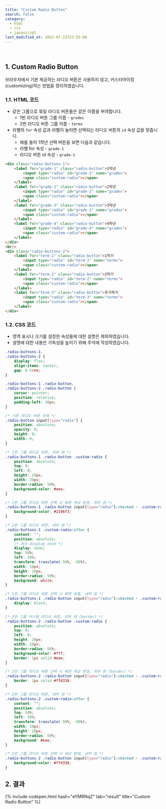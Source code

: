 ```yaml
---
title: "Custom Radio Button"
search: false
category:
  - html
  - css
  - javascript
last_modified_at: 2022-07-22T23:55:00
---
```


<br>

## 1. Custom Radio Button

브라우저에서 기본 제공하는 라디오 버튼은 사용하지 않고, 커스터마이징(customizing)하는 방법을 정리하였습니다.

### 1.1. HTML 코드

* 같은 그룹으로 묶일 라디오 버튼들은 같은 이름을 부여합니다.
    * 1번 라디오 버튼 그룹 이름 - `grades`
    * 2번 라디오 버튼 그룹 이름 - `terms`
* 라벨의 `for` 속성 값과 라벨이 눌리면 선택되는 라디오 버튼의 `id` 속성 값을 맞춥니다.
    * 예를 들어 1학년 선택 버튼을 보면 다음과 같습니다.
    * 라벨 for 속성 - `grade-1`
    * 라디오 버튼 id 속성 - `grade-1`

```html
<div class="radio-buttons-1">
    <label for="grade-1" class="radio-button">1학년
        <input type="radio" id="grade-1" name="grades">
        <span class="custom-radio"></span>
    </label>
    <label for="grade-2" class="radio-button">2학년
        <input type="radio" id="grade-2" name="grades">
        <span class="custom-radio"></span>
    </label>
    <label for="grade-3" class="radio-button">3학년
        <input type="radio" id="grade-3" name="grades">
        <span class="custom-radio"></span>
    </label>
    <label for="grade-4" class="radio-button">4학년
        <input type="radio" id="grade-4" name="grades">
        <span class="custom-radio"></span>
    </label>
</div>
<br/>
<div class="radio-buttons-2">
    <label for="term-1" class="radio-button">1학기
        <input type="radio" id="term-1" name="terms">
        <span class="custom-radio"></span>
    </label>
    <label for="term-2" class="radio-button">2학기
        <input type="radio" id="term-2" name="terms">
        <span class="custom-radio"></span>
    </label>
    <label for="term-3" class="radio-button">추가학기
        <input type="radio" id="term-3" name="terms">
        <span class="custom-radio"></span>
    </label>
</div>
```

### 1.2. CSS 코드

* 영역 표시나 크기를 설정한 속성들에 대한 설명은 제외하였습니다.
* 설명에 대한 내용은 가독성을 높이기 위해 주석에 작성하였습니다.

```css
.radio-buttons-1,
.radio-buttons-2 {
    display: flex;
    align-items: center;
    gap: 0.5rem;
}

.radio-buttons-1 .radio-button,
.radio-buttons-2 .radio-button {
    cursor: pointer;
    position: relative;
    padding-left: 30px;
}

/* 기존 라디오 버튼 삭제 */
.radio-button input[type="radio"] {
    position: absolute;
    opacity: 0;
    height: 0;
    width: 0;
}

/* 1번 그룹 라디오 버튼, 외부 원 */
.radio-buttons-1 .radio-button .custom-radio {
    position: absolute;
    top: 0;
    left: 0;
    height: 20px;
    width: 20px;
    border-radius: 50%;
    background-color: #eee;
}

/* 1번 그룹 라디오 버튼 선택 시 배경 색상 변경, 외부 원 */
.radio-buttons-1 .radio-button input[type="radio"]:checked ~ .custom-radio {
    background-color: #2196f3;
}

/* 1번 그룹 라디오 버튼, 내부 원 */
.radio-buttons-1 .custom-radio:after {
    content: "";
    position: absolute;
    /* 최초 display none */
    display: none;
    top: 50%;
    left: 50%;
    transform: translate(-50%, -50%);
    width: 10px;
    height: 10px;
    border-radius: 50%;
    background: white;
}

/* 1번 그룹 라디오 버튼 선택 시 화면 표출, 내부 원 */
.radio-buttons-1 .radio-button input[type="radio"]:checked ~ .custom-radio:after {
    display: block;
}

/* 2번 그룹 커스텀 라디오 버튼, 외부 원 (border) */
.radio-buttons-2 .radio-button .custom-radio {
    position: absolute;
    top: 0;
    left: 0;
    height: 20px;
    width: 20px;
    border-radius: 50%;
    background-color: #fff;
    border: 1px solid #eee;
}

/* 2번 그룹 라디오 버튼 선택 시 배경 색상 변경, 외부 원 (border) */
.radio-buttons-2 .radio-button input[type="radio"]:checked ~ .custom-radio {
    border: 1px solid #ffd338;
}

/* 2번 그룹 라디오 버튼, 내부 원 */
.radio-buttons-2 .custom-radio:after {
    content: "";
    position: absolute;
    top: 50%;
    left: 50%;
    transform: translate(-50%, -50%);
    width: 10px;
    height: 10px;
    border-radius: 50%;
    background: #eee;
}

/* 2번 그룹 라디오 버튼 선택 시 색상 변경, 내부 원 */
.radio-buttons-2 .radio-button input[type="radio"]:checked ~ .custom-radio:after {
    background-color: #ffd338;
}
```

## 2. 결과

{% include codepen.html hash="eYMRNqZ" tab="result" title="Custom Radio Button" %}